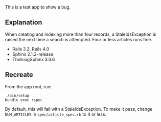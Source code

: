 This is a test app to show a bug.

## Explanation
When creating and indexing more than four records, a StaleIdsException is
raised the next time a search is attempted. Four or less articles runs fine.

* Rails 3.2, Rails 4.0
* Sphinx 2.1.2-release
* ThinkingSphinx 3.0.6


## Recreate
From the app root, run:

```
./bin/setup
bundle exec rspec
```

By default, this will fail with a StaleIdsException.
To make it pass, change `NUM_ARTICLES` in `spec/article_spec.rb` to 4 or less.
